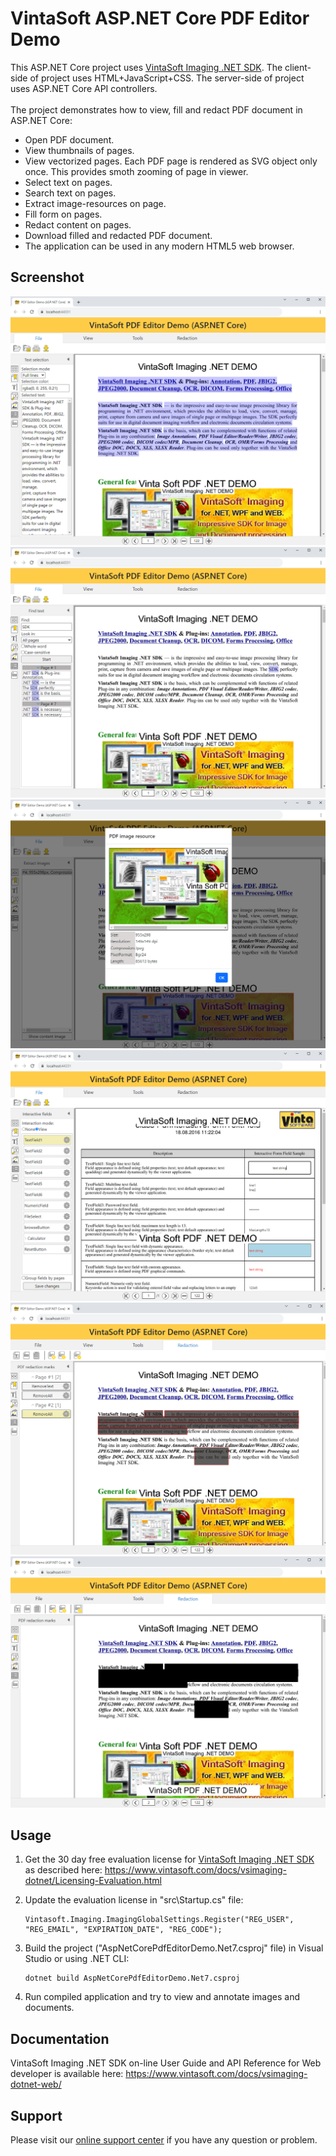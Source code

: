 # VintaSoft ASP.NET Core PDF Editor Demo

This ASP.NET Core project uses <a href="https://www.vintasoft.com/vsimaging-dotnet-index.html">VintaSoft Imaging .NET SDK</a>.
The client-side of project uses HTML+JavaScript+CSS. The server-side of project uses ASP.NET Core API controllers.<br />
<br />
The project demonstrates how to view, fill and redact PDF document in ASP.NET Core:
* Open PDF document.
* View thumbnails of pages.
* View vectorized pages. Each PDF page is rendered as SVG object only once. This provides smoth zooming of page in viewer.
* Select text on pages.
* Search text on pages.
* Extract image-resources on page.
* Fill form on pages.
* Redact content on pages.
* Download filled and redacted PDF document.
* The application can be used in any modern HTML5 web browser.


## Screenshot
<img src="vintasoft_aspnet.core-pdf_editor_demo-select_text.png" title="VintaSoft ASP.NET Core PDF Editor Demo, Select text"><br />
<img src="vintasoft_aspnet.core-pdf_editor_demo-find_text.png" title="VintaSoft ASP.NET Core PDF Editor Demo, Find text">
<img src="vintasoft_aspnet.core-pdf_editor_demo-extract_image_resources.png" title="VintaSoft ASP.NET Core PDF Editor Demo, Extract image-resources">
<img src="vintasoft_aspnet.core-pdf_editor_demo-edit_interactive_fields.png" title="VintaSoft ASP.NET Core PDF Editor Demo, Edit interactive fields">
<img src="vintasoft_aspnet.core-pdf_editor_demo-add_redaction_marks.png" title="VintaSoft ASP.NET Core PDF Editor Demo, Add redaction marks">
<img src="vintasoft_aspnet.core-pdf_editor_demo-applied_redaction_marks.png" title="VintaSoft ASP.NET Core PDF Editor Demo, Applied redaction marks">


## Usage
1. Get the 30 day free evaluation license for <a href="https://www.vintasoft.com/vsimaging-dotnet-index.html" target="_blank">VintaSoft Imaging .NET SDK</a> as described here: <a href="https://www.vintasoft.com/docs/vsimaging-dotnet/Licensing-Evaluation.html" target="_blank">https://www.vintasoft.com/docs/vsimaging-dotnet/Licensing-Evaluation.html</a>

2. Update the evaluation license in "src\Startup.cs" file:
   ```
   Vintasoft.Imaging.ImagingGlobalSettings.Register("REG_USER", "REG_EMAIL", "EXPIRATION_DATE", "REG_CODE");
   ```

3. Build the project ("AspNetCorePdfEditorDemo.Net7.csproj" file) in Visual Studio or using .NET CLI:
   ```
   dotnet build AspNetCorePdfEditorDemo.Net7.csproj
   ```

4. Run compiled application and try to view and annotate images and documents.


## Documentation
VintaSoft Imaging .NET SDK on-line User Guide and API Reference for Web developer is available here: https://www.vintasoft.com/docs/vsimaging-dotnet-web/


## Support
Please visit our <a href="https://myaccount.vintasoft.com/">online support center</a> if you have any question or problem.

